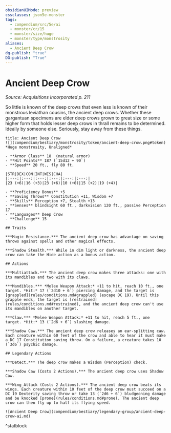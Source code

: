 ```yaml
---
obsidianUIMode: preview
cssclasses: json5e-monster
tags:
  - compendium/src/5e/ai
  - monster/cr/15
  - monster/size/huge
  - monster/type/monstrosity
aliases:
  - Ancient Deep Crow
dg-publish: "true"
DG-publish: "True"
---
```

# Ancient Deep Crow
*Source: Acquisitions Incorporated p. 211*  

So little is known of the deep crows that even less is known of their monstrous leviathan cousins, the ancient deep crows. Whether these gargantuan specimens are elder deep crows grown to great size or some higher form that holds lesser deep crows in thrall remains to be determined. Ideally by someone else. Seriously, stay away from these things.

```ad-statblock
title: Ancient Deep Crow
![](compendium/bestiary/monstrosity/token/ancient-deep-crow.png#token)
*Huge monstrosity, Unaligned*

- **Armor Class** 18  (natural armor)
- **Hit Points** 187 (`15d12 + 90`)
- **Speed** 20 ft., fly 80 ft.

|STR|DEX|CON|INT|WIS|CHA|
|:---:|:---:|:---:|:---:|:---:|:---:|
|23 (+6)|16 (+3)|23 (+6)|10 (+0)|15 (+2)|19 (+4)|

- **Proficiency Bonus** +5
- **Saving Throws** Constitution +11, Wisdom +7
- **Skills** Perception +7, Stealth +13
- **Senses** blindsight 60 ft., darkvision 120 ft., passive Perception 17
- **Languages** Deep Crow
- **Challenge** 15

## Traits

***Magic Resistance.*** The ancient deep crow has advantage on saving throws against spells and other magical effects.

***Shadow Stealth.*** While in dim light or darkness, the ancient deep crow can take the Hide action as a bonus action.

## Actions

***Multiattack.*** The ancient deep crow makes three attacks: one with its mandibles and two with its claws.

***Mandibles.*** *Melee Weapon Attack:* +11 to hit, reach 10 ft., one target. *Hit:* 17 (`2d10 + 6`) piercing damage, and the target is [grappled](rules/conditions.md#grappled) (escape DC 19). Until this grapple ends, the target is [restrained](rules/conditions.md#restrained), and the ancient deep crow can't use its mandibles on another target.

***Claw.*** *Melee Weapon Attack:* +11 to hit, reach 5 ft., one target. *Hit:* 13 (`2d6 + 6`) slashing damage.

***Shadow Caw.*** The ancient deep crow releases an ear-splitting caw. Each creature within 60 feet of the crow and able to hear it must make a DC 17 Constitution saving throw. On a failure, a creature takes 10 (`3d6`) psychic damage.

## Legendary Actions

***Detect.*** The deep crow makes a Wisdom (Perception) check.

***Shadow Caw (Costs 2 Actions).*** The ancient deep crow uses Shadow Caw.

***Wing Attack (Costs 2 Actions).*** The ancient deep crow beats its wings. Each creature within 10 feet of the deep crow must succeed on a DC 19 Dexterity saving throw or take 13 (`2d6 + 6`) bludgeoning damage and be knocked [prone](rules/conditions.md#prone). The ancient deep crow can then fly up to half its flying speed.

![Ancient Deep Crow](compendium/bestiary/legendary-group/ancient-deep-crow-ai.md)
```
^statblock